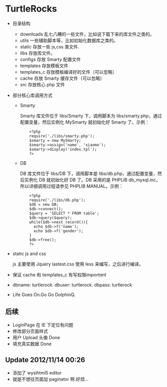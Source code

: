# TurtleRocks #

+ 目录结构

  - downloads 乱七八糟的一些文件，比如说下载下来的库文件之类的。
  - utils 一些辅助脚本等，比如初始化数据库之类的。
  - static 存放一些 js,css 类文件.
  - libs 存放库文件。
  - configs 存放 Smarty 配置文件
  - templates 存放模板文件
  - templates\_c 存放模板编译好的文件（可以忽略）
  - cache 存放 Smarty 缓存文件（可以忽略）
  - src 存放核心 php 文件

+ 部分核心库调用方式

  - Smarty

      Smarty 库文件位于 libs/Smarty 下，调用脚本为 libs/smarty.php，通过配置变量，然后实例化
      MySmarty 就初始化好 Smarty 了。示例：

            <?php
            require('./libs/smarty.php');
            $smarty = new MySmarty;
            $smarty->assign('name', 'xiaomo');
            $smarty->display('index.tpl');
            ?>

  - DB

      DB 库文件位于 libs/DB 下，调用脚本是 libs/db.php，通过配置变量，然后实例化 DB 就初始化好
      DB 了。DB 采用的是 PHPLIB db\_mysql.inc，所以详细调用过程请参见 PHPLIB MANUAL。示例：

            <?php
            require('./libs/db.php');
            $db = new DB;
            $db->connect();
            $query = 'SELECT * FROM table';
            $db->query($query);
            while($db->next_record()){
              echo $db->f('name');
              echo $db->f('gender');
            }
            $db->free();
            ?>

+ static js and css

  js 主要使用 Jquery lastest.css 使用 less 来编写，之后进行编译。

+ 保证 cache 和 templates\_c 有写权限*important*

+ dbname: turtlerock. dbuser: turtlerock. dbpass: turtlerock

+ Life Goes On.Go Go DolphinQ.

后续
-----------------

+ LoginPage 在 IE 下定位有问题
+ 修改部分页面样式 
+ 用户 Upload 头像 Done
+ 填充真实数据 Done

Update 2012/11/14 00:26
------------------

+ 添加了 wysihtml5 editor
+ 就是不想往页面加 paginator 啊.好烦...
